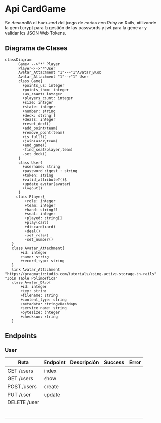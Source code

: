 # Api CardGame
Se desarrolló el back-end del juego de cartas con Ruby on Rails, utilizando la gem bcrypt para la gestión de las passwords y jwt para la generar y validar los JSON Web Tokens.
## Diagrama de Clases
```mermaid
classDiagram
      Game< -->"*" Player
      Player<-->"*"User
	  Avatar_Attachment "1"-->"1"Avatar_Blob
	  Avatar_Attachment "1"-->"1" User
      class Game{
        +points_us: integer
		+points_them: integer
		+us_count: integer
		+players_count: integer
		+size: integer
		+state: integer
		+number: string
		+deck: string[]
		+deals: integer
		+reset_deck()
		+add_point(team)
		+remove_point(team)
		+is_full?()
		+join(user,team)
		+end_game()
		-find_seat(player,team)
		-set_deck()
      }
	  class User{
		+username: string
		+password_digest : string
		+token: string
		+valid_attribute?()$
		+update_avatar(avatar)
		+logout()
	  }
     class Player{
	     +role: integer
		 +team: integer
		 +hand: string[]
		 +seat: integer
		 +played: string[]
		 +play(card)
		 +discard(card)
		 +deal()
		 -set_role()
		 -set_number()		 
   }
   class Avatar_Attachment{
	   +id: integer
	   +name: string
	   +record_type: string
   }
   link Avatar_Attachment "https://pragmaticstudio.com/tutorials/using-active-storage-in-rails" "Join Table Polimorfica"
   class Avatar_Blob{
	   +id: integer
	   +key: string
	   +filename: string
	   +content_type: string
	   +metadata: string<HashMap>
	   +service_name: string
	   +bytesize: integer
	   +checksum: string
   }
```
## Endpoints
### User
| Ruta | Endpoint | Descripción | Success | Error |
| ---- | -------- | ----------- | ------- | ----- |
|GET /users|index||||
|GET /users|show||||
|POST /users|create||||
|PUT /user|update||||
|DELETE /user|||||
||||||
||||||
||||||
||||||
||||||
||||||